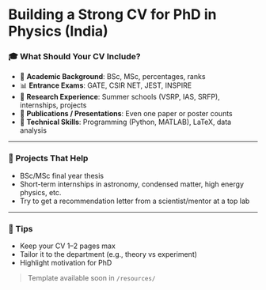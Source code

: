 # Building a Strong CV for PhD in Physics (India)

### 🎓 What Should Your CV Include?

- 🎯 **Academic Background**: BSc, MSc, percentages, ranks
- 📊 **Entrance Exams**: GATE, CSIR NET, JEST, INSPIRE
- 🔬 **Research Experience**: Summer schools (VSRP, IAS, SRFP), internships, projects
- 📑 **Publications / Presentations**: Even one paper or poster counts
- 💼 **Technical Skills**: Programming (Python, MATLAB), LaTeX, data analysis

---

### 🧪 Projects That Help

- BSc/MSc final year thesis
- Short-term internships in astronomy, condensed matter, high energy physics, etc.
- Try to get a recommendation letter from a scientist/mentor at a top lab

---

### 📌 Tips

- Keep your CV 1–2 pages max
- Tailor it to the department (e.g., theory vs experiment)
- Highlight motivation for PhD

> Template available soon in `/resources/`
